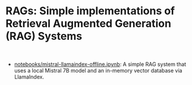 # RAGs: Simple implementations of Retrieval Augmented Generation (RAG) Systems

&nbsp;

- [notebooks/mistral-llamaindex-offline.ipynb](notebooks/mistral-llamaindex-offline.ipynb): A simple RAG system that uses a local Mistral 7B model and an in-memory vector database via LlamaIndex.
